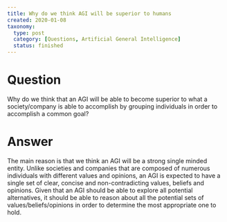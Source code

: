```yaml
---
title: Why do we think AGI will be superior to humans
created: 2020-01-08
taxonomy:
  type: post
  category: [Questions, Artificial General Intelligence]
  status: finished
---
```


# Question
Why do we think that an AGI will be able to become superior to what a society/company is able to accomplish by grouping individuals in order to accomplish a common goal?

# Answer
The main reason is that we think an AGI will be a strong single minded entity. Unlike societies and companies that are composed of numerous individuals with different values and opinions, an AGI is expected to have a single set of clear, concise and non-contradicting values, beliefs and opinions. Given that an AGI should be able to explore all potential alternatives, it should be able to reason about all the potential sets of values/beliefs/opinions in order to determine the most appropriate one to hold.
